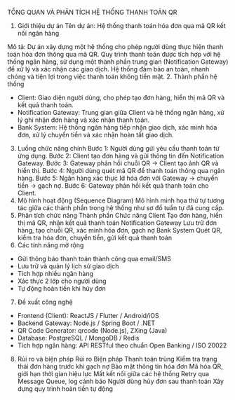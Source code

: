 TỔNG QUAN VÀ PHÂN TÍCH HỆ THỐNG THANH TOÁN QR
1. Giới thiệu dự án
Tên dự án: Hệ thống thanh toán hóa đơn qua mã QR kết nối ngân hàng

Mô tả: Dự án xây dựng một hệ thống cho phép người dùng thực hiện thanh toán hóa đơn thông qua mã QR. Quy trình thanh toán được tích hợp với hệ thống ngân hàng, sử dụng một thành phần trung gian (Notification Gateway) để xử lý và xác nhận các giao dịch. Hệ thống đảm bảo an toàn, nhanh chóng và tiện lợi trong việc thanh toán không tiền mặt.
2. Thành phần hệ thống
- Client: Giao diện người dùng, cho phép tạo đơn hàng, hiển thị mã QR và kết quả thanh toán.
- Notification Gateway: Trung gian giữa Client và hệ thống ngân hàng, xử lý ghi nhận đơn hàng và xác nhận thanh toán.
- Bank System: Hệ thống ngân hàng tiếp nhận giao dịch, xác minh hóa đơn, xử lý chuyển tiền và xác nhận hoàn tất giao dịch.
3. Luồng chức năng chính
Bước 1: Người dùng gửi yêu cầu thanh toán từ ứng dụng.
Bước 2: Client tạo đơn hàng và gửi thông tin đến Notification Gateway.
Bước 3: Gateway phản hồi chuỗi QR → Client tạo ảnh QR và hiển thị.
Bước 4: Người dùng quét mã QR để thanh toán thông qua ngân hàng.
Bước 5: Ngân hàng xác thực Id hóa đơn với Gateway → chuyển tiền → gạch nợ.
Bước 6: Gateway phản hồi kết quả thanh toán cho Client.
4. Mô hình hoạt động (Sequence Diagram)
Mô hình minh họa thứ tự tương tác giữa các thành phần trong hệ thống như sơ đồ tuần tự đã cung cấp.
5. Phân tích chức năng
Thành phần	Chức năng
Client	Tạo đơn hàng, hiển thị mã QR, nhận kết quả thanh toán
Notification Gateway	Lưu trữ đơn hàng, tạo chuỗi QR, xác minh hóa đơn, gạch nợ
Bank System	Quét QR, kiểm tra hóa đơn, chuyển tiền, gửi kết quả thanh toán
6. Các tính năng mở rộng
- Gửi thông báo thanh toán thành công qua email/SMS
- Lưu trữ và quản lý lịch sử giao dịch
- Tích hợp nhiều ngân hàng
- Xác thực 2 lớp cho người dùng
- Tự động hoàn tiền khi hủy đơn
7. Đề xuất công nghệ
- Frontend (Client): ReactJS / Flutter / Android/iOS
- Backend Gateway: Node.js / Spring Boot / .NET
- QR Code Generator: qrcode (Node.js), ZXing (Java)
- Database: PostgreSQL / MongoDB / Redis
- Tích hợp ngân hàng: API RESTful theo chuẩn Open Banking / ISO 20022
8. Rủi ro và biện pháp
Rủi ro	Biện pháp
Thanh toán trùng	Kiểm tra trạng thái đơn hàng trước khi gạch nợ
Bảo mật thông tin hóa đơn	Mã hóa QR, giới hạn thời gian hiệu lực
Mất kết nối giữa các hệ thống	Retry qua Message Queue, log cảnh báo
Người dùng hủy đơn sau thanh toán	Xây dựng quy trình hoàn tiền tự động

